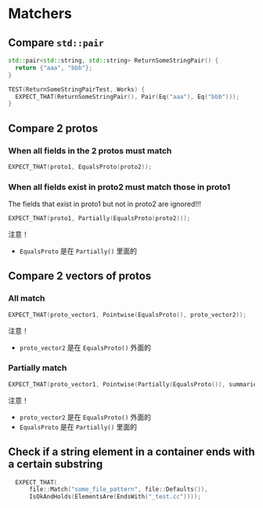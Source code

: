 # Matchers

## Compare `std::pair`
```cpp
std::pair<std::string, std::string> ReturnSomeStringPair() {
  return {"aaa", "bbb"};
}

TEST(ReturnSomeStringPairTest, Works) {
  EXPECT_THAT(ReturnSomeStringPair(), Pair(Eq("aaa"), Eq("bbb")));
}
```

## Compare 2 protos
### When all fields in the 2 protos must match
```cpp
EXPECT_THAT(proto1, EqualsProto(proto2));
```

### When all fields exist in proto2 must match those in proto1
The fields that exist in proto1 but not in proto2 are ignored!!!
```cpp
EXPECT_THAT(proto1, Partially(EqualsProto(proto2)));
```
注意！
* `EqualsProto` 是在 `Partially()` 里面的

## Compare 2 vectors of protos
### All match
```cpp
EXPECT_THAT(proto_vector1, Pointwise(EqualsProto(), proto_vector2));
```
注意！
* `proto_vector2` 是在 `EqualsProto()` 外面的

### Partially match
```cpp
EXPECT_THAT(proto_vector1, Pointwise(Partially(EqualsProto()), summaries));
```
注意！
* `proto_vector2` 是在 `EqualsProto()` 外面的
* `EqualsProto` 是在 `Partially()` 里面的

## Check if a string element in a container ends with a certain substring

```cpp
  EXPECT_THAT(
      file::Match("some_file_pattern", file::Defaults()),
      IsOkAndHolds(ElementsAre(EndsWith("_test.cc"))));
```
